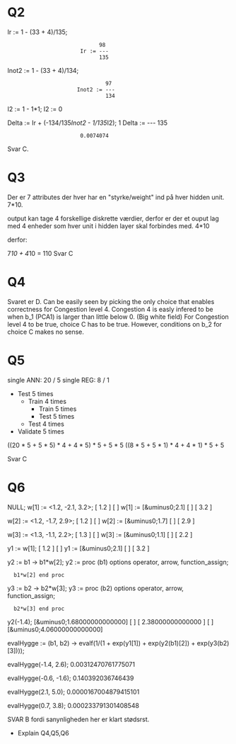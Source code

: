 # Q2
Ir := 1 - (33 + 4)/135;

                                 98 
                           Ir := ---
                                 135

Inot2 := 1 - (33 + 4)/134;

                                   97 
                          Inot2 := ---
                                   134

I2 := 1 - 1*1;
                            I2 := 0

Delta := Ir + (-134/135*Inot2 - 1/135*I2);
                                    1 
                          Delta := ---
                                   135

                           0.0074074
Svar C.

# Q3

Der er 7 attributes der hver har en "styrke/weight" ind på hver hidden unit.
7*10.

output kan tage 4 forskellige diskrette værdier, derfor er der et ouput lag med 4 enheder som hver unit i hidden layer skal forbindes med.
4*10

derfor:

7*10 + 4*10 = 110
Svar C



# Q4
Svaret er D.
Can be easily seen by picking the only choice that enables correctness for Congestion level 4.
Congestion 4 is easly infered to be when b_1 (PCA1) is larger than little below 0. (Big white field)
For Congestion level 4 to be true, choice C has to be true. However, conditions on b_2 for choice C makes no sense.

# Q5

single ANN: 20 / 5
single REG: 8 / 1

- Test 5 times
    - Train 4 times
        - Train 5 times
        - Test 5 times
    - Test 4 times
- Validate 5 times

((20 * 5 + 5 * 5) * 4 + 4 * 5) * 5 + 5 * 5
((8 * 5 + 5 * 1) * 4 + 4 * 1) * 5 + 5

Svar C


# Q6

NULL;
w[1] := <1.2, -2.1, 3.2>;
                             [    1.2     ]
                             [            ]
                     w[1] := [&uminus0;2.1]
                             [            ]
                             [    3.2     ]

w[2] := <1.2, -1.7, 2.9>;
                             [    1.2     ]
                             [            ]
                     w[2] := [&uminus0;1.7]
                             [            ]
                             [    2.9     ]

w[3] := <1.3, -1.1, 2.2>;
                             [    1.3     ]
                             [            ]
                     w[3] := [&uminus0;1.1]
                             [            ]
                             [    2.2     ]

y1 := w[1];
                            [    1.2     ]
                            [            ]
                      y1 := [&uminus0;2.1]
                            [            ]
                            [    3.2     ]

y2 := b1 -> b1*w[2];
   y2 := proc (b1) options operator, arrow, function_assign; 

      b1*w[2] end proc


y3 := b2 -> b2*w[3];
   y3 := proc (b2) options operator, arrow, function_assign; 

      b2*w[3] end proc



y2(-1.4);
                  [&uminus0;1.68000000000000]
                  [                         ]
                  [    2.38000000000000     ]
                  [                         ]
                  [&uminus0;4.06000000000000]


evalHygge := (b1, b2) -> evalf(1/(1 + exp(y1[1]) + exp(y2(b1)[2]) + exp(y3(b2)[3])));

evalHygge(-1.4, 2.6);
                      0.00312470761775071


evalHygge(-0.6, -1.6);
                       0.140392036746439

evalHygge(2.1, 5.0);
                     0.0000167004879415101

evalHygge(0.7, 3.8);
                      0.000233791301408548


SVAR B fordi sanynligheden her er klart stødsrst.


- Explain Q4,Q5,Q6
